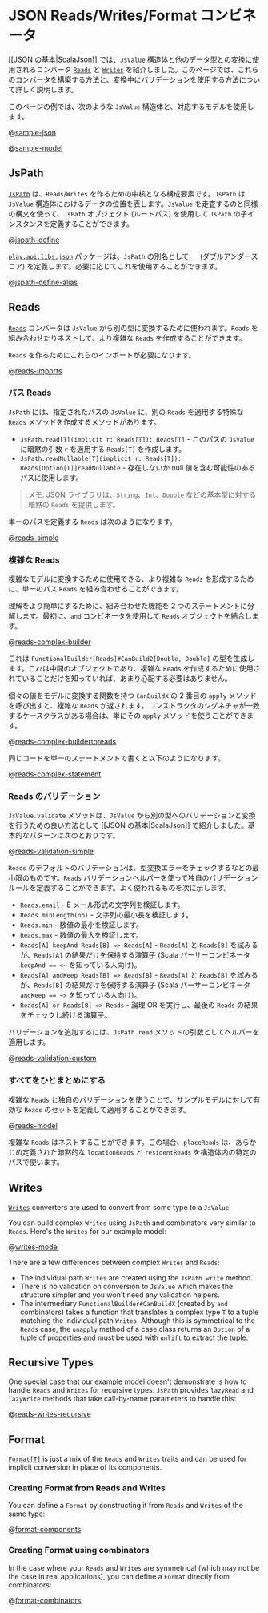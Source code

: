 <!--- Copyright (C) 2009-2015 Typesafe Inc. <http://www.typesafe.com> -->
<!--
# JSON Reads/Writes/Format Combinators
-->
# JSON Reads/Writes/Format コンビネータ

<!--
[[JSON basics|ScalaJson]] introduced [`Reads`](api/scala/play/api/libs/json/Reads.html) and [`Writes`](api/scala/play/api/libs/json/Writes.html) converters which are used to convert between [`JsValue`](api/scala/play/api/libs/json/JsValue.html) structures and other data types. This page covers in greater detail how to build these converters and how to use validation during conversion.
-->
[[JSON の基本|ScalaJson]] では、[`JsValue`](api/scala/play/api/libs/json/JsValue.html) 構造体と他のデータ型との変換に使用されるコンバータ [`Reads`](api/scala/play/api/libs/json/Reads.html) と [`Writes`](api/scala/play/api/libs/json/Writes.html) を紹介しました。このページでは、これらのコンバータを構築する方法と、変換中にバリデーションを使用する方法について詳しく説明します。

<!--
The examples on this page will use this `JsValue` structure and corresponding model:
-->
このページの例では、次のような `JsValue` 構造体と、対応するモデルを使用します。

@[sample-json](code/ScalaJsonCombinatorsSpec.scala)

@[sample-model](code/ScalaJsonCombinatorsSpec.scala)

<!--
## JsPath
-->
## JsPath

<!--
[`JsPath`](api/scala/play/api/libs/json/JsPath.html) is a core building block for creating `Reads`/`Writes`. `JsPath` represents the location of data in a `JsValue` structure. You can use the `JsPath` object (root path) to define a `JsPath` child instance by using syntax similar to traversing `JsValue`:
-->
[`JsPath`](api/scala/play/api/libs/json/JsPath.html) は、`Reads`/`Writes` を作るための中核となる構成要素です。`JsPath` は `JsValue` 構造体におけるデータの位置を表します。`JsValue` を走査するのと同様の構文を使って、`JsPath` オブジェクト (ルートパス) を使用して `JsPath` の子インスタンスを定義することができます。

@[jspath-define](code/ScalaJsonCombinatorsSpec.scala)

<!--
The [`play.api.libs.json`](api/scala/play/api/libs/json/package.html) package defines an alias for `JsPath`: `__` (double underscore). You can use this if you prefer:
-->
[`play.api.libs.json`](api/scala/play/api/libs/json/package.html) パッケージは、`JsPath` の別名として `__` (ダブルアンダースコア) を定義します。必要に応じてこれを使用することができます。

@[jspath-define-alias](code/ScalaJsonCombinatorsSpec.scala)

<!--
## Reads
-->
## Reads

<!--
[`Reads`](api/scala/play/api/libs/json/Reads.html) converters are used to convert from a `JsValue` to another type. You can combine and nest `Reads` to create more complex `Reads`.
-->
[`Reads`](api/scala/play/api/libs/json/Reads.html) コンバータは `JsValue` から別の型に変換するために使われます。`Reads` を組み合わせたりネストして、より複雑な `Reads` を作成することができます。

<!--
You will require these imports to create `Reads`:
-->
`Reads` を作るためにこれらのインポートが必要になります。

@[reads-imports](code/ScalaJsonCombinatorsSpec.scala)

<!--
### Path Reads
-->
### パス Reads

<!--
`JsPath` has methods to create special `Reads` that apply another `Reads` to a `JsValue` at a specified path:
-->
`JsPath` には、指定されたパスの `JsValue` に、別の `Reads` を適用する特殊な `Reads` メソッドを作成するメソッドがあります。

<!--
- `JsPath.read[T](implicit r: Reads[T]): Reads[T]` - Creates a `Reads[T]` that will apply the implicit argument `r` to the `JsValue` at this path.
- `JsPath.readNullable[T](implicit r: Reads[T]): Reads[Option[T]]readNullable` - Use for paths that may be missing or can contain a null value.
-->
- `JsPath.read[T](implicit r: Reads[T]): Reads[T]` - このパスの `JsValue` に暗黙の引数 `r` を適用する `Reads[T]` を作成します。
- `JsPath.readNullable[T](implicit r: Reads[T]): Reads[Option[T]]readNullable` - 存在しないか null 値を含む可能性のあるパスに使用します。

<!--
> Note: The JSON library provides implicit `Reads` for basic types such as `String`, `Int`, `Double`, etc.
-->
> メモ: JSON ライブラリは、`String`、`Int`、`Double` などの基本型に対する暗黙の `Reads` を提供します。

<!--
Defining an individual path `Reads` looks like this:
-->
単一のパスを定義する `Reads` は次のようになります。

@[reads-simple](code/ScalaJsonCombinatorsSpec.scala)

<!--
### Complex Reads
-->
### 複雑な Reads

<!--
You can combine individual path `Reads` to form more complex `Reads` which can be used to convert to complex models.
-->
複雑なモデルに変換するために使用できる、より複雑な `Reads` を形成するために、単一のパス `Reads` を組み合わせることができます。

<!--
For easier understanding, we'll break down the combine functionality into two statements. First combine `Reads` objects using the `and` combinator:
-->
理解をより簡単にするために、組み合わせた機能を 2 つのステートメントに分解します。最初に、`and` コンビネータを使用して `Reads` オブジェクトを結合します。

@[reads-complex-builder](code/ScalaJsonCombinatorsSpec.scala)

<!--
This will yield a type of `FunctionalBuilder[Reads]#CanBuild2[Double, Double]`. This is an intermediary object and you don't need to worry too much about it, just know that it's used to create a complex `Reads`. 
-->
これは `FunctionalBuilder[Reads]#CanBuild2[Double, Double]` の型を生成します。これは中間のオブジェクトであり、複雑な `Reads` を作成するために使用されていることだけを知っていれば、あまり心配する必要はありません。

<!--
Second call the `apply` method of `CanBuildX` with a function to translate individual values to your model, this will return your complex `Reads`. If you have a case class with a matching constructor signature, you can just use its `apply` method:
-->
個々の値をモデルに変換する関数を持つ `CanBuildX` の 2 番目の `apply` メソッドを呼び出すと、複雑な `Reads` が返されます。コンストラクタのシグネチャが一致するケースクラスがある場合は、単にその `apply` メソッドを使うことができます。

@[reads-complex-buildertoreads](code/ScalaJsonCombinatorsSpec.scala)

<!--
Here's the same code in a single statement:
-->
同じコードを単一のステートメントで書くと以下のようになります。

@[reads-complex-statement](code/ScalaJsonCombinatorsSpec.scala)

<!--
### Validation with Reads
-->
### Reads のバリデーション

<!--
The `JsValue.validate` method was introduced in [[JSON basics|ScalaJson]] as the preferred way to perform validation and conversion from a `JsValue` to another type. Here's the basic pattern:
-->
`JsValue.validate` メソッドは、`JsValue` から別の型へのバリデーションと変換を行うための良い方法として [[JSON の基本|ScalaJson]] で紹介しました。基本的なパターンは次のとおりです。

@[reads-validation-simple](code/ScalaJsonCombinatorsSpec.scala)

<!--
Default validation for `Reads` is minimal, such as checking for type conversion errors. You can define custom validation rules by using `Reads` validation helpers. Here are some that are commonly used: 
-->
`Reads` のデフォルトのバリデーションは、型変換エラーをチェックするなどの最小限のものです。`Reads` バリデーションヘルパーを使って独自のバリデーションルールを定義することができます。よく使われるものを次に示します。

<!--
- `Reads.email` - Validates a String has email format.  
- `Reads.minLength(nb)` - Validates the minimum length of a String.
- `Reads.min` - Validates a minimum numeric value.
- `Reads.max` - Validates a maximum numeric value.
- `Reads[A] keepAnd Reads[B] => Reads[A]` - Operator that tries `Reads[A]` and `Reads[B]` but only keeps the result of `Reads[A]` (For those who know Scala parser combinators `keepAnd == <~` ).
- `Reads[A] andKeep Reads[B] => Reads[B]` - Operator that tries `Reads[A]` and `Reads[B]` but only keeps the result of `Reads[B]` (For those who know Scala parser combinators `andKeep == ~>` ).
- `Reads[A] or Reads[B] => Reads` - Operator that performs a logical OR and keeps the result of the last `Reads` checked.
-->
- `Reads.email` - E メール形式の文字列を検証します。
- `Reads.minLength(nb)` - 文字列の最小長を検証します。
- `Reads.min` - 数値の最小を検証します。
- `Reads.max` - 数値の最大を検証します。
- `Reads[A] keepAnd Reads[B] => Reads[A]` - `Reads[A]` と `Reads[B]` を試みるが、`Reads[A]` の結果だけを保持する演算子 (Scala パーサーコンビネータ `keepAnd == <~` を知っている人向け)。
- `Reads[A] andKeep Reads[B] => Reads[B]` - `Reads[A]` と `Reads[B]` を試みるが、`Reads[B]` の結果だけを保持する演算子 (Scala パーサーコンビネータ `andKeep == ~>` を知っている人向け)。
- `Reads[A] or Reads[B] => Reads` - 論理 OR を実行し、最後の `Reads` の結果をチェックし続ける演算子。

<!--
To add validation, apply helpers as arguments to the `JsPath.read` method:
-->
バリデーションを追加するには、`JsPath.read` メソッドの引数としてヘルパーを適用します。

@[reads-validation-custom](code/ScalaJsonCombinatorsSpec.scala)

<!--
### Putting it all together
-->
### すべてをひとまとめにする

<!--
By using complex `Reads` and custom validation we can define a set of effective `Reads` for our example model and apply them:
-->
複雑な `Reads` と独自のバリデーションを使うことで、サンプルモデルに対して有効な `Reads` のセットを定義して適用することができます。

@[reads-model](code/ScalaJsonCombinatorsSpec.scala)

<!--
Note that complex `Reads` can be nested. In this case, `placeReads` uses the previously defined implicit `locationReads` and `residentReads` at specific paths in the structure.
-->
複雑な `Reads` はネストすることができます。この場合、`placeReads` は、あらかじめ定義された暗黙的な `locationReads` と `residentReads` を構造体内の特定のパスで使います。

## Writes

[`Writes`](api/scala/play/api/libs/json/Writes.html) converters are used to convert from some type to a `JsValue`.

You can build complex `Writes` using `JsPath` and combinators very similar to `Reads`. Here's the `Writes` for our example model:

@[writes-model](code/ScalaJsonCombinatorsSpec.scala)

There are a few differences between complex `Writes` and `Reads`:

- The individual path `Writes` are created using the `JsPath.write` method.
- There is no validation on conversion to `JsValue` which makes the structure simpler and you won't need any validation helpers.
- The intermediary `FunctionalBuilder#CanBuildX` (created by `and` combinators) takes a function that translates a complex type `T` to a tuple matching the individual path `Writes`. Although this is symmetrical to the `Reads` case, the `unapply` method of a case class returns an `Option` of a tuple of properties and must be used with `unlift` to extract the tuple.

## Recursive Types

One special case that our example model doesn't demonstrate is how to handle `Reads` and `Writes` for recursive types. `JsPath` provides `lazyRead` and `lazyWrite` methods that take call-by-name parameters to handle this:

@[reads-writes-recursive](code/ScalaJsonCombinatorsSpec.scala)

## Format

[`Format[T]`](api/scala/play/api/libs/json/Format.html) is just a mix of the `Reads` and `Writes` traits and can be used for implicit conversion in place of its components.

### Creating Format from Reads and Writes

You can define a `Format` by constructing it from `Reads` and `Writes` of the same type:

@[format-components](code/ScalaJsonCombinatorsSpec.scala)

### Creating Format using combinators

In the case where your `Reads` and `Writes` are symmetrical (which may not be the case in real applications), you can define a `Format` directly from combinators:

@[format-combinators](code/ScalaJsonCombinatorsSpec.scala)
